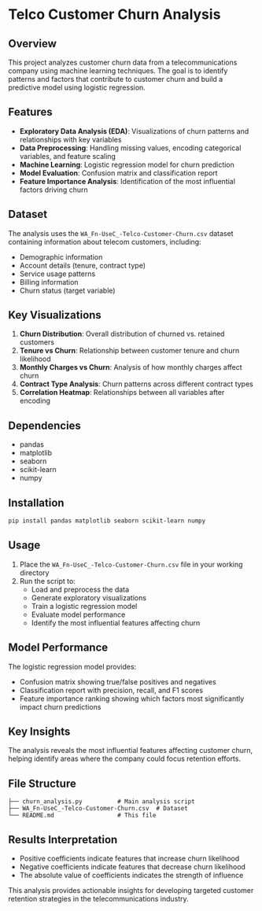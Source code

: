 # Telco Customer Churn Analysis

## Overview
This project analyzes customer churn data from a telecommunications company using machine learning techniques. The goal is to identify patterns and factors that contribute to customer churn and build a predictive model using logistic regression.

## Features
- **Exploratory Data Analysis (EDA)**: Visualizations of churn patterns and relationships with key variables
- **Data Preprocessing**: Handling missing values, encoding categorical variables, and feature scaling
- **Machine Learning**: Logistic regression model for churn prediction
- **Model Evaluation**: Confusion matrix and classification report
- **Feature Importance Analysis**: Identification of the most influential factors driving churn

## Dataset
The analysis uses the `WA_Fn-UseC_-Telco-Customer-Churn.csv` dataset containing information about telecom customers, including:
- Demographic information
- Account details (tenure, contract type)
- Service usage patterns
- Billing information
- Churn status (target variable)

## Key Visualizations
1. **Churn Distribution**: Overall distribution of churned vs. retained customers
2. **Tenure vs Churn**: Relationship between customer tenure and churn likelihood
3. **Monthly Charges vs Churn**: Analysis of how monthly charges affect churn
4. **Contract Type Analysis**: Churn patterns across different contract types
5. **Correlation Heatmap**: Relationships between all variables after encoding

## Dependencies
- pandas
- matplotlib
- seaborn
- scikit-learn
- numpy

## Installation
```bash
pip install pandas matplotlib seaborn scikit-learn numpy
```

## Usage
1. Place the `WA_Fn-UseC_-Telco-Customer-Churn.csv` file in your working directory
2. Run the script to:
   - Load and preprocess the data
   - Generate exploratory visualizations
   - Train a logistic regression model
   - Evaluate model performance
   - Identify the most influential features affecting churn

## Model Performance
The logistic regression model provides:
- Confusion matrix showing true/false positives and negatives
- Classification report with precision, recall, and F1 scores
- Feature importance ranking showing which factors most significantly impact churn predictions

## Key Insights
The analysis reveals the most influential features affecting customer churn, helping identify areas where the company could focus retention efforts.

## File Structure
```
├── churn_analysis.py          # Main analysis script
├── WA_Fn-UseC_-Telco-Customer-Churn.csv  # Dataset
└── README.md                  # This file
```

 ## Results Interpretation
- Positive coefficients indicate features that increase churn likelihood
- Negative coefficients indicate features that decrease churn likelihood
- The absolute value of coefficients indicates the strength of influence

This analysis provides actionable insights for developing targeted customer retention strategies in the telecommunications industry.
